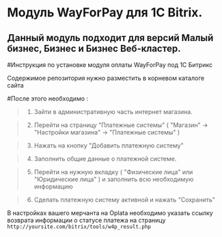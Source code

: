 Модуль WayForPay для 1C Bitrix.
=====

Данный модуль подходит для версий Малый бизнес, Бизнес и Бизнес Веб-кластер.
--


#Инструкция по установке модуля оплаты WayForPay под 1C Битрикс

Содержимое репозитория нужно разместить в корневом каталоге сайта

#После этого необходимо :

>1. Зайти в административную часть интернет магазина.

>2. Перейти на страницу "Платежные системы" ( "Магазин" -> "Настройки магазина" -> "Платежные системы" )

>3. Нажать на кнопку "Добавить платежную систему"

>4. Заполнить общие данные о платежной системе.

>5. Перейти на нужную вкладку ( "Физические лица" или "Юридические лица" ) и заполнить всю необходимую информацию

>6. Сделать платежную систему активной и нажать "Сохранить"


В настройках вашего мерчанта на Oplata необходимо указать ссылку возврата информации о статусе платежа на страницу `http://yoursite.com/bitrix/tools/w4p_result.php`